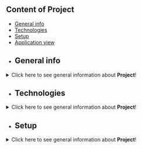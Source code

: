 ## Content of Project

* [General info](#general-info)
* [Technologies](#technologies)
* [Setup](#setup)
* [Application view](#application-view)
* ## General info
<details>
<summary>Click here to see general information about <b>Project</b>!</summary>
</br>
<b>Ksiazka-adresowa</b>. </br> The budget application is an application written as part of the 'Future Programmer' course. 
The main purpose of the app is to help keep accounts of the user's expenses and income. The application has functions: 
registration, user login, adding income, adding expenses, showing the balance for the previous month, for the current month 
and for the selected time period. 
</details>

* ## Technologies
<details>
<summary>Click here to see general information about <b>Project</b>!</summary>
</br>
Programme written in c++.
</details>

* ## Setup
<details>
<summary>Click here to see general information about <b>Project</b>!</summary>
  </br>
Program for c++ with compiler.
</details>


